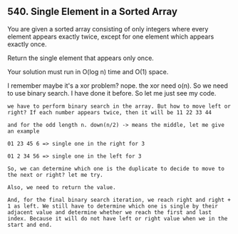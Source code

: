 ## 540. Single Element in a Sorted Array

You are given a sorted array consisting of only integers where every element appears exactly twice, except for one element which appears exactly once.

Return the single element that appears only once.

Your solution must run in O(log n) time and O(1) space.

I remember maybe it's a xor problem?  nope. the xor need o(n). So we need to use binary search. I have done it before. So let me just see my code.

```
we have to perform binary search in the array. But how to move left or right? If each number appears twice, then it will be 11 22 33 44

and for the odd length n. down(n/2) -> means the middle, let me give an example

01 23 45 6 => single one in the right for 3

01 2 34 56 => single one in the left for 3

So, we can determine which one is the duplicate to decide to move to the next or right? let me try.

Also, we need to return the value.

And, for the final binary search iteration, we reach right and right + 1 as left. We still have to determine which one is single by their adjacent value and determine whether we reach the first and last index. Because it will do not have left or right value when we in the start and end.
```